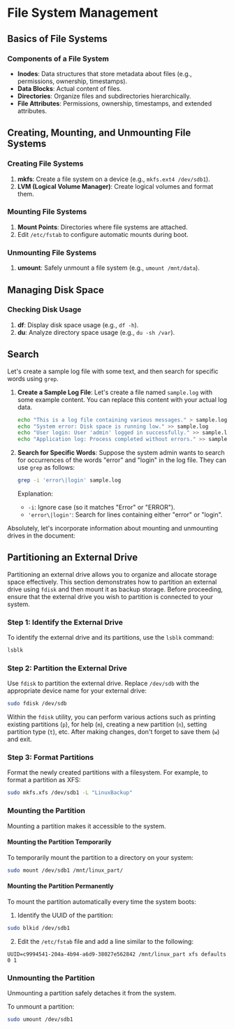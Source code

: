 # File System Management


## Basics of File Systems

### Components of a File System
- **Inodes**: Data structures that store metadata about files (e.g., permissions, ownership, timestamps).
- **Data Blocks**: Actual content of files.
- **Directories**: Organize files and subdirectories hierarchically.
- **File Attributes**: Permissions, ownership, timestamps, and extended attributes.

## Creating, Mounting, and Unmounting File Systems

### Creating File Systems
1. **mkfs**: Create a file system on a device (e.g., `mkfs.ext4 /dev/sdb1`).
2. **LVM (Logical Volume Manager)**: Create logical volumes and format them.

### Mounting File Systems
1. **Mount Points**: Directories where file systems are attached.
2. Edit `/etc/fstab` to configure automatic mounts during boot.

### Unmounting File Systems
1. **umount**: Safely unmount a file system (e.g., `umount /mnt/data`).

## Managing Disk Space

### Checking Disk Usage
1. **df**: Display disk space usage (e.g., `df -h`).
2. **du**: Analyze directory space usage (e.g., `du -sh /var`).


## Search
Let's create a sample log file with some text, and then search for specific words using `grep`.

1. **Create a Sample Log File**:
   Let's create a file named `sample.log` with some example content. You can replace this content with your actual log data.

    ```bash
    echo "This is a log file containing various messages." > sample.log
    echo "System error: Disk space is running low." >> sample.log
    echo "User login: User 'admin' logged in successfully." >> sample.log
    echo "Application log: Process completed without errors." >> sample.log
    ```

2. **Search for Specific Words**:
   Suppose the system admin wants to search for occurrences of the words "error" and "login" in the log file. They can use `grep` as follows:

    ```bash
    grep -i 'error\|login' sample.log
    ```

   Explanation:
   - `-i`: Ignore case (so it matches "Error" or "ERROR").
   - `'error\|login'`: Search for lines containing either "error" or "login".


Absolutely, let's incorporate information about mounting and unmounting drives in the document:


## Partitioning an External Drive

Partitioning an external drive allows you to organize and allocate storage space effectively. This section demonstrates how to partition an external drive using `fdisk` and then mount it as backup storage. Before proceeding, ensure that the external drive you wish to partition is connected to your system.


### Step 1: Identify the External Drive

To identify the external drive and its partitions, use the `lsblk` command:

```bash
lsblk
```

### Step 2: Partition the External Drive

Use `fdisk` to partition the external drive. Replace `/dev/sdb` with the appropriate device name for your external drive:

```bash
sudo fdisk /dev/sdb
```

Within the `fdisk` utility, you can perform various actions such as printing existing partitions (`p`), for help (`m`), creating a new partition (`n`), setting partition type (`t`), etc. After making changes, don't forget to save them (`w`) and exit.

### Step 3: Format Partitions

Format the newly created partitions with a filesystem. For example, to format a partition as XFS:

```bash
sudo mkfs.xfs /dev/sdb1 -L "LinuxBackup"
```

### Mounting the Partition

Mounting a partition makes it accessible to the system.

#### Mounting the Partition Temporarily

To temporarily mount the partition to a directory on your system:

```bash
sudo mount /dev/sdb1 /mnt/linux_part/
```

#### Mounting the Partition Permanently

To mount the partition automatically every time the system boots:

1. Identify the UUID of the partition:

```bash
sudo blkid /dev/sdb1
```

2. Edit the `/etc/fstab` file and add a line similar to the following:

```
UUID=c9994541-204a-4b94-a6d9-38027e562842 /mnt/linux_part xfs defaults 0 1
```

### Unmounting the Partition

Unmounting a partition safely detaches it from the system.

To unmount a partition:

```bash
sudo umount /dev/sdb1
```
